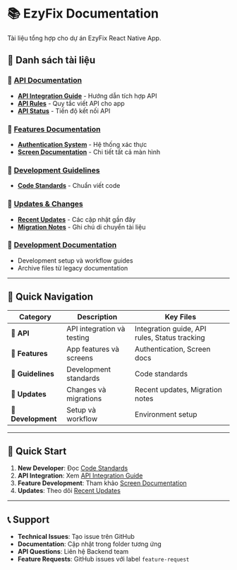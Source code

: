 # 📚 EzyFix Documentation

Tài liệu tổng hợp cho dự án EzyFix React Native App.

## 📖 Danh sách tài liệu

### 🔗 [API Documentation](./api/)
- [**API Integration Guide**](./api/API_INTEGRATION.md) - Hướng dẫn tích hợp API
- [**API Rules**](./api/API_RULES.md) - Quy tắc viết API cho app
- [**API Status**](./api/API_STATUS.md) - Tiến độ kết nối API

### 📱 [Features Documentation](./features/)
- [**Authentication System**](./features/AUTHENTICATION.md) - Hệ thống xác thực
- [**Screen Documentation**](./features/SCREEN_DOCUMENTATION.md) - Chi tiết tất cả màn hình

### 📏 [Development Guidelines](./guidelines/)
- [**Code Standards**](./guidelines/CODE_STANDARDS.md) - Chuẩn viết code

### 🔄 [Updates & Changes](./updates/)
- [**Recent Updates**](./updates/RECENT_UPDATES.md) - Các cập nhật gần đây
- [**Migration Notes**](./updates/MIGRATION_NOTES.md) - Ghi chú di chuyển tài liệu

### 🔧 [Development Documentation](./development/)
- Development setup và workflow guides
- Archive files từ legacy documentation

---

## 🎯 Quick Navigation

| Category | Description | Key Files |
|----------|-------------|-----------|
| 🔗 **API** | API integration và testing | Integration guide, API rules, Status tracking |
| 📱 **Features** | App features và screens | Authentication, Screen docs |
| 📏 **Guidelines** | Development standards | Code standards |
| 🔄 **Updates** | Changes và migrations | Recent updates, Migration notes |
| 🔧 **Development** | Setup và workflow | Environment setup |

---

## 🚀 Quick Start

1. **New Developer**: Đọc [Code Standards](./guidelines/CODE_STANDARDS.md)
2. **API Integration**: Xem [API Integration Guide](./api/API_INTEGRATION.md)
3. **Feature Development**: Tham khảo [Screen Documentation](./features/SCREEN_DOCUMENTATION.md)
4. **Updates**: Theo dõi [Recent Updates](./updates/RECENT_UPDATES.md)

---

## 📞 Support

- **Technical Issues**: Tạo issue trên GitHub
- **Documentation**: Cập nhật trong folder tương ứng
- **API Questions**: Liên hệ Backend team
- **Feature Requests**: GitHub issues với label `feature-request`